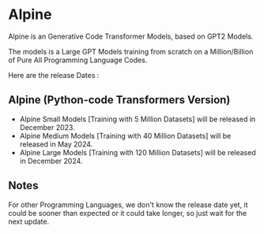 # Alpine
Alpine is an Generative Code Transformer Models, based on GPT2 Models.

The models is a Large GPT Models training from scratch on a Million/Billion of Pure All Programming Language Codes.

Here are the release Dates :

## Alpine (Python-code Transformers Version)
- Alpine Small Models [Training with 5 Million Datasets] will be released in December 2023.
- Alpine Medium Models [Training with 40 Million Datasets] will be released in May 2024.
- Alpine Large Models [Training with 120 Million Datasets] will be released in December 2024.


## Notes
For other Programming Languages, we don't know the release date yet, it could be sooner than expected or it could take longer, so just wait for the next update.
  
